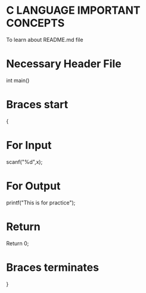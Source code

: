 # C LANGUAGE IMPORTANT CONCEPTS
To learn about README.md file
# Necessary Header File
int main()

# Braces start
{

# For Input 
scanf("%d",x);

# For Output
printf("This is for practice");

# Return 
Return 0;

# Braces terminates

}
